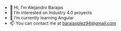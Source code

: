 - 👋 Hi, I’m Alejandro Barajas
- 👀 I’m interested on Industry 4.0 proyects
- 🌱 I’m currently learning Angular
- 📫 You can contact me at barajasglez94@gmail.com


